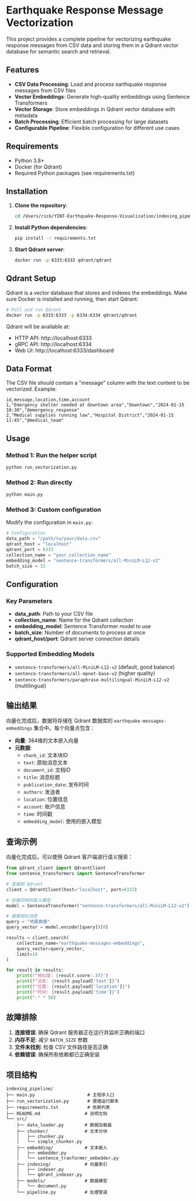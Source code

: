 # Earthquake Response Message Vectorization

This project provides a complete pipeline for vectorizing earthquake response messages from CSV data and storing them in a Qdrant vector database for semantic search and retrieval.

## Features

- **CSV Data Processing**: Load and process earthquake response messages from CSV files
- **Vector Embeddings**: Generate high-quality embeddings using Sentence Transformers
- **Vector Storage**: Store embeddings in Qdrant vector database with metadata
- **Batch Processing**: Efficient batch processing for large datasets
- **Configurable Pipeline**: Flexible configuration for different use cases

## Requirements

- Python 3.8+
- Docker (for Qdrant)
- Required Python packages (see requirements.txt)

## Installation

1. **Clone the repository**:
   ```bash
   cd /Users/rick/YINT-Earthquake-Response-Visualization/indexing_pipeline
   ```

2. **Install Python dependencies**:
   ```bash
   pip install -r requirements.txt
   ```

3. **Start Qdrant server**:
   ```bash
   docker run -p 6333:6333 qdrant/qdrant
   ```

## Qdrant Setup

Qdrant is a vector database that stores and indexes the embeddings. Make sure Docker is installed and running, then start Qdrant:

```bash
# Pull and run Qdrant
docker run -p 6333:6333 -p 6334:6334 qdrant/qdrant
```

Qdrant will be available at:
- HTTP API: http://localhost:6333
- gRPC API: http://localhost:6334
- Web UI: http://localhost:6333/dashboard

## Data Format

The CSV file should contain a "message" column with the text content to be vectorized. Example:

```csv
id,message,location,time,account
1,"Emergency shelter needed at downtown area","Downtown","2024-01-15 10:30","@emergency_response"
2,"Medical supplies running low","Hospital District","2024-01-15 11:45","@medical_team"
```

## Usage

### Method 1: Run the helper script

```bash
python run_vectorization.py
```

### Method 2: Run directly

```bash
python main.py
```

### Method 3: Custom configuration

Modify the configuration in `main.py`:

```python
# Configuration
data_path = "/path/to/your/data.csv"
qdrant_host = "localhost"
qdrant_port = 6333
collection_name = "your_collection_name"
embedding_model = "sentence-transformers/all-MiniLM-L12-v2"
batch_size = 32
```

## Configuration

### Key Parameters

- **data_path**: Path to your CSV file
- **collection_name**: Name for the Qdrant collection
- **embedding_model**: Sentence Transformer model to use
- **batch_size**: Number of documents to process at once
- **qdrant_host/port**: Qdrant server connection details

### Supported Embedding Models

- `sentence-transformers/all-MiniLM-L12-v2` (default, good balance)
- `sentence-transformers/all-mpnet-base-v2` (higher quality)
- `sentence-transformers/paraphrase-multilingual-MiniLM-L12-v2` (multilingual)

## 输出结果

向量化完成后，数据将存储在 Qdrant 数据库的 `earthquake-messages-embeddings` 集合中。每个向量点包含：

- **向量**: 384维的文本嵌入向量
- **元数据**:
  - `chunk_id`: 文本块ID
  - `text`: 原始消息文本
  - `document_id`: 文档ID
  - `title`: 消息标题
  - `publication_date`: 发布时间
  - `authors`: 发送者
  - `location`: 位置信息
  - `account`: 账户信息
  - `time`: 时间戳
  - `embedding_model`: 使用的嵌入模型

## 查询示例

向量化完成后，可以使用 Qdrant 客户端进行语义搜索：

```python
from qdrant_client import QdrantClient
from sentence_transformers import SentenceTransformer

# 连接到 Qdrant
client = QdrantClient(host="localhost", port=6333)

# 加载同样的嵌入模型
model = SentenceTransformer("sentence-transformers/all-MiniLM-L12-v2")

# 搜索相似消息
query = "地震救援"
query_vector = model.encode([query])[0]

results = client.search(
    collection_name="earthquake-messages-embeddings",
    query_vector=query_vector,
    limit=10
)

for result in results:
    print(f"相似度: {result.score:.3f}")
    print(f"消息: {result.payload['text']}")
    print(f"位置: {result.payload['location']}")
    print(f"时间: {result.payload['time']}")
    print("-" * 50)
```

## 故障排除

1. **连接错误**: 确保 Qdrant 服务器正在运行并监听正确的端口
2. **内存不足**: 减少 `BATCH_SIZE` 参数
3. **文件未找到**: 检查 CSV 文件路径是否正确
4. **依赖错误**: 确保所有依赖都已正确安装

## 项目结构

```
indexing_pipeline/
├── main.py                    # 主程序入口
├── run_vectorization.py       # 便捷运行脚本
├── requirements.txt           # 依赖列表
├── README.md                 # 说明文档
└── src/
    ├── data_loader.py        # 数据加载器
    ├── chunker/              # 文本分块
    │   ├── chunker.py
    │   └── simple_chunker.py
    ├── embedding/            # 文本嵌入
    │   ├── embedder.py
    │   └── sentence_tranformer_embedder.py
    ├── indexing/             # 向量索引
    │   ├── indexer.py
    │   └── qdrant_indexer.py
    ├── models/               # 数据模型
    │   └── document.py
    └── pipeline.py           # 处理管道
```